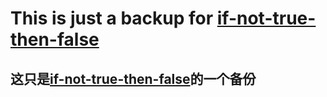 # This is just a backup for [if-not-true-then-false](https://www.if-not-true-then-false.com/2015/fedora-nvidia-guide/)
这只是[if-not-true-then-false](https://www.if-not-true-then-false.com/2015/fedora-nvidia-guide/)的一个备份
-
